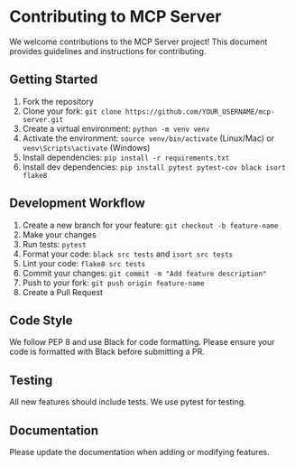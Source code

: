 # Contributing to MCP Server

We welcome contributions to the MCP Server project! This document provides guidelines and instructions for contributing.

## Getting Started

1. Fork the repository
2. Clone your fork: `git clone https://github.com/YOUR_USERNAME/mcp-server.git`
3. Create a virtual environment: `python -m venv venv`
4. Activate the environment: `source venv/bin/activate` (Linux/Mac) or `venv\Scripts\activate` (Windows)
5. Install dependencies: `pip install -r requirements.txt`
6. Install dev dependencies: `pip install pytest pytest-cov black isort flake8`

## Development Workflow

1. Create a new branch for your feature: `git checkout -b feature-name`
2. Make your changes
3. Run tests: `pytest`
4. Format your code: `black src tests` and `isort src tests`
5. Lint your code: `flake8 src tests`
6. Commit your changes: `git commit -m "Add feature description"`
7. Push to your fork: `git push origin feature-name`
8. Create a Pull Request

## Code Style

We follow PEP 8 and use Black for code formatting. Please ensure your code is formatted with Black before submitting a PR.

## Testing

All new features should include tests. We use pytest for testing.

## Documentation

Please update the documentation when adding or modifying features.
